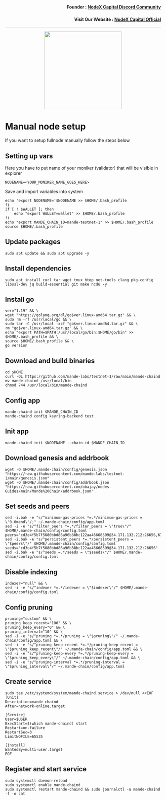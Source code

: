 <h3><p style="font-size:14px" align="right">Founder :
<a href="https://discord.gg/nodexcapital" target="_blank">NodeX Capital Discord Community</a></p></h3>
<h3><p style="font-size:14px" align="right">Visit Our Website :
<a href="https://discord.gg/nodexcapital" target="_blank">NodeX Capital Official</a></p></h3>
<hr>

<p align="center">
 <img height="250" height="auto" src="https://user-images.githubusercontent.com/34649601/195998836-4f64c191-0a50-4819-a623-a2e9fb84901b.png">
 </p>

 # Manual node setup
If you want to setup fullnode manually follow the steps below

## Setting up vars
Here you have to put name of your moniker (validator) that will be visible in explorer
```
NODENAME=<YOUR_MONIKER_NAME_GOES_HERE>
```

Save and import variables into system
```
echo 'export NODENAME='$NODENAME >> $HOME/.bash_profile
fi
if [ ! $WALLET ]; then
	echo "export WALLET=wallet" >> $HOME/.bash_profile
fi
echo "export MANDE_CHAIN_ID=mande-testnet-1" >> $HOME/.bash_profile
source $HOME/.bash_profile
```

## Update packages
```
sudo apt update && sudo apt upgrade -y
```

## Install dependencies
```
sudo apt install curl tar wget tmux htop net-tools clang pkg-config libssl-dev jq build-essential git make ncdu -y
```

## Install go
```
ver="1.19" && \
wget "https://golang.org/dl/go$ver.linux-amd64.tar.gz" && \
sudo rm -rf /usr/local/go && \
sudo tar -C /usr/local -xzf "go$ver.linux-amd64.tar.gz" && \
rm "go$ver.linux-amd64.tar.gz" && \
echo "export PATH=$PATH:/usr/local/go/bin:$HOME/go/bin" >> $HOME/.bash_profile && \
source $HOME/.bash_profile && \
go version
```

## Download and build binaries
```
cd $HOME
curl -OL https://github.com/mande-labs/testnet-1/raw/main/mande-chaind
mv mande-chaind /usr/local/bin
chmod 744 /usr/local/bin/mande-chaind
```

## Config app
```
mande-chaind init $MANDE_CHAIN_ID
mande-chaind config keyring-backend test
```

## Init app
```
mande-chaind init $NODENAME --chain-id $MANDE_CHAIN_ID
```

## Download genesis and addrbook
```
wget -O $HOME/.mande-chain/config/genesis.json "https://raw.githubusercontent.com/mande-labs/testnet-1/main/genesis.json"
wget -O $HOME/.mande-chain/config/addrbook.json "https://raw.githubusercontent.com/obajay/nodes-Guides/main/Mande%20Chain/addrbook.json"
```

## Set seeds and peers
```
sed -i.bak -e "s/^minimum-gas-prices *=.*/minimum-gas-prices = \"0.0mand\"/;" ~/.mande-chain/config/app.toml
sed -i -e "s/^filter_peers *=.*/filter_peers = \"true\"/" $HOME/.mande-chain/config/config.toml
peers="cd3e4f5b7f5680bbd86a96b38bc122aa46668399@34.171.132.212:26656,6780b2648bd2eb6adca2ca92a03a25b216d4f36b@34.170.16.69:26656,a3e3e20528604b26b792055be84e3fd4de70533b@38.242.199.93:24656"
sed -i.bak -e "s/^persistent_peers *=.*/persistent_peers = \"$peers\"/" $HOME/.mande-chain/config/config.toml
seeds="cd3e4f5b7f5680bbd86a96b38bc122aa46668399@34.171.132.212:26656"
sed -i.bak -e "s/^seeds =.*/seeds = \"$seeds\"/" $HOME/.mande-chain/config/config.toml
```

## Disable indexing
```
indexer="null" && \
sed -i -e "s/^indexer *=.*/indexer = \"$indexer\"/" $HOME/.mande-chain/config/config.toml
```

## Config pruning
```
pruning="custom" && \
pruning_keep_recent="100" && \
pruning_keep_every="0" && \
pruning_interval="10" && \
sed -i -e "s/^pruning *=.*/pruning = \"$pruning\"/" ~/.mande-chain/config/app.toml && \
sed -i -e "s/^pruning-keep-recent *=.*/pruning-keep-recent = \"$pruning_keep_recent\"/" ~/.mande-chain/config/app.toml && \
sed -i -e "s/^pruning-keep-every *=.*/pruning-keep-every = \"$pruning_keep_every\"/" ~/.mande-chain/config/app.toml && \
sed -i -e "s/^pruning-interval *=.*/pruning-interval = \"$pruning_interval\"/" ~/.mande-chain/config/app.toml
```

## Create service
```
sudo tee /etc/systemd/system/mande-chaind.service > /dev/null <<EOF
[Unit]
Description=mande-chaind
After=network-online.target

[Service]
User=$USER
ExecStart=$(which mande-chaind) start
Restart=on-failure
RestartSec=3
LimitNOFILE=65535

[Install]
WantedBy=multi-user.target
EOF
```

## Register and start service
```
sudo systemctl daemon-reload
sudo systemctl enable mande-chaind
sudo systemctl restart mande-chaind && sudo journalctl -u mande-chaind -f -o cat
```